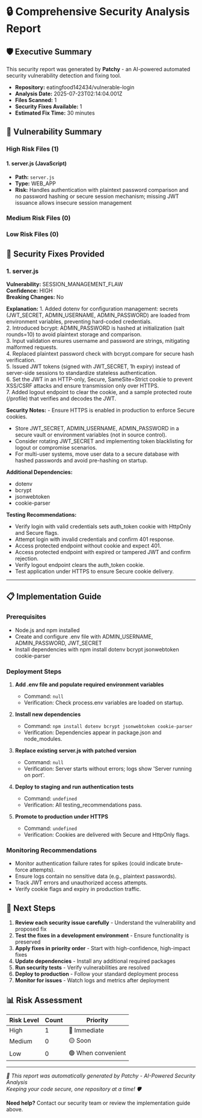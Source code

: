 # 🔒 Comprehensive Security Analysis Report

## 🛡️ Executive Summary
This security report was generated by **Patchy** - an AI-powered automated security vulnerability detection and fixing tool.

- **Repository:** eatingfood142434/vulnerable-login
- **Analysis Date:** 2025-07-23T02:14:04.001Z
- **Files Scanned:** 1
- **Security Fixes Available:** 1
- **Estimated Fix Time:** 30 minutes

## 🚨 Vulnerability Summary

### High Risk Files (1)

#### 1. server.js (JavaScript)
- **Path:** `server.js`
- **Type:** WEB_APP
- **Risk:** Handles authentication with plaintext password comparison and no password hashing or secure session mechanism; missing JWT issuance allows insecure session management


### Medium Risk Files (0)


### Low Risk Files (0)


## 🔧 Security Fixes Provided


### 1. server.js
**Vulnerability:** SESSION_MANAGEMENT_FLAW  
**Confidence:** HIGH  
**Breaking Changes:** No

**Explanation:** 1. Added dotenv for configuration management: secrets (JWT_SECRET, ADMIN_USERNAME, ADMIN_PASSWORD) are loaded from environment variables, preventing hard-coded credentials.  
2. Introduced bcrypt: ADMIN_PASSWORD is hashed at initialization (salt rounds=10) to avoid plaintext storage and comparison.  
3. Input validation ensures username and password are strings, mitigating malformed requests.  
4. Replaced plaintext password check with bcrypt.compare for secure hash verification.  
5. Issued JWT tokens (signed with JWT_SECRET, 1h expiry) instead of server-side sessions to standardize stateless authentication.  
6. Set the JWT in an HTTP-only, Secure, SameSite=Strict cookie to prevent XSS/CSRF attacks and ensure transmission only over HTTPS.  
7. Added logout endpoint to clear the cookie, and a sample protected route (/profile) that verifies and decodes the JWT.

**Security Notes:** - Ensure HTTPS is enabled in production to enforce Secure cookies.  
- Store JWT_SECRET, ADMIN_USERNAME, ADMIN_PASSWORD in a secure vault or environment variables (not in source control).  
- Consider rotating JWT_SECRET and implementing token blacklisting for logout or compromise scenarios.  
- For multi-user systems, move user data to a secure database with hashed passwords and avoid pre-hashing on startup.

**Additional Dependencies:**
- dotenv
- bcrypt
- jsonwebtoken
- cookie-parser

**Testing Recommendations:**
- Verify login with valid credentials sets auth_token cookie with HttpOnly and Secure flags.
- Attempt login with invalid credentials and confirm 401 response.
- Access protected endpoint without cookie and expect 401.
- Access protected endpoint with expired or tampered JWT and confirm rejection.
- Verify logout endpoint clears the auth_token cookie.
- Test application under HTTPS to ensure Secure cookie delivery.

---


## 📋 Implementation Guide

### Prerequisites
- Node.js and npm installed
- Create and configure .env file with ADMIN_USERNAME, ADMIN_PASSWORD, JWT_SECRET
- Install dependencies with npm install dotenv bcrypt jsonwebtoken cookie-parser

### Deployment Steps

1. **Add .env file and populate required environment variables**
   - Command: `null`
   - Verification: Check process.env variables are loaded on startup.

2. **Install new dependencies**
   - Command: `npm install dotenv bcrypt jsonwebtoken cookie-parser`
   - Verification: Dependencies appear in package.json and node_modules.

3. **Replace existing server.js with patched version**
   - Command: `null`
   - Verification: Server starts without errors; logs show 'Server running on port'. 

4. **Deploy to staging and run authentication tests**
   - Command: `undefined`
   - Verification: All testing_recommendations pass.

5. **Promote to production under HTTPS**
   - Command: `undefined`
   - Verification: Cookies are delivered with Secure and HttpOnly flags.


### Monitoring Recommendations
- Monitor authentication failure rates for spikes (could indicate brute-force attempts).
- Ensure logs contain no sensitive data (e.g., plaintext passwords).
- Track JWT errors and unauthorized access attempts.
- Verify cookie flags and expiry in production traffic.

## 🚀 Next Steps

1. **Review each security issue carefully** - Understand the vulnerability and proposed fix
2. **Test the fixes in a development environment** - Ensure functionality is preserved
3. **Apply fixes in priority order** - Start with high-confidence, high-impact fixes
4. **Update dependencies** - Install any additional required packages
5. **Run security tests** - Verify vulnerabilities are resolved
6. **Deploy to production** - Follow your standard deployment process
7. **Monitor for issues** - Watch logs and metrics after deployment

## 📊 Risk Assessment

| Risk Level | Count | Priority |
|------------|-------|----------|
| High       | 1 | 🔴 Immediate |
| Medium     | 0 | 🟡 Soon |
| Low        | 0 | 🟢 When convenient |

---

*🤖 This report was automatically generated by Patchy - AI-Powered Security Analysis*  
*Keeping your code secure, one repository at a time! 🛡️*

**Need help?** Contact our security team or review the implementation guide above.
